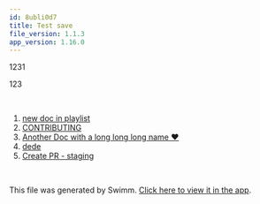 ```yaml
---
id: 8ubli0d7
title: Test save
file_version: 1.1.3
app_version: 1.16.0
---
```


<!-- Intro - Do not remove this comment -->
1231

123

<br/>

<!-- Steps - Do not remove this comment -->
1. [new doc in playlist](new-doc-in-playlist.qe40wlj1.sw.md)
2. [CONTRIBUTING](contributing.593oz.sw.md)
3. [Another Doc with a long long long name ❤️](another-doc-with-a-long-long-long-name.9yzmm5UcTxNYLjrG8XAF.sw.md)
4. [dede](dede.v80wt.pl.sw.md)
5. [Create PR - staging](create-pr-staging.42oy5.sw.md)


<br/>

This file was generated by Swimm. [Click here to view it in the app](http://localhost:5000/repos/Z2l0aHViJTNBJTNBc3ItZXh0ZW5zaW9uJTNBJTNBZG91ZWs=/playlists/8ubli0d7).
